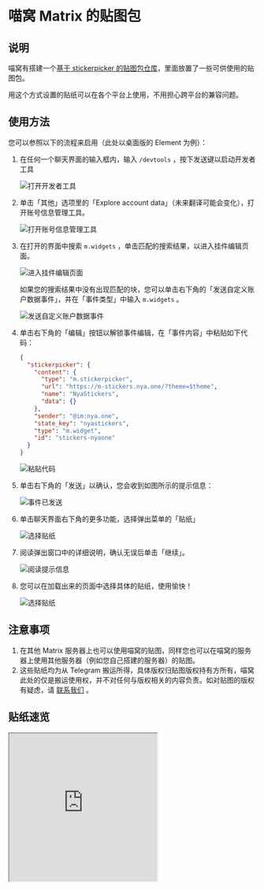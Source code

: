 # 喵窝 Matrix 的贴图包

## 说明

喵窝有搭建一个[基于 stickerpicker 的贴图包仓库](https://github.com/nyaone/stickerpicker)，里面放置了一些可供使用的贴图包。

用这个方式设置的贴纸可以在各个平台上使用，不用担心跨平台的兼容问题。

## 使用方法

您可以参照以下的流程来启用（此处以桌面版的 Element 为例）：

1. 在任何一个聊天界面的输入框内，输入 `/devtools` ，按下发送键以启动开发者工具

    ![打开开发者工具](./assets/open-devtools.png)

2. 单击「其他」选项里的「Explore account data」（未来翻译可能会变化），打开账号信息管理工具。

    ![打开账号信息管理工具](./assets/explore-account-data.png)

3. 在打开的界面中搜索 `m.widgets` ，单击匹配的搜索结果，以进入挂件编辑页面。

    ![进入挂件编辑页面](./assets/filter-m-widgets.png)

    如果您的搜索结果中没有出现匹配的块，您可以单击右下角的「发送自定义账户数据事件」，并在「事件类型」中输入 `m.widgets` 。

    ![发送自定义账户数据事件](./assets/send-custom-account-event.png)

4. 单击右下角的「编辑」按钮以解锁事件编辑，在「事件内容」中粘贴如下代码：

    ``` json
    {
      "stickerpicker": {
        "content": {
          "type": "m.stickerpicker",
          "url": "https://m-stickers.nya.one/?theme=$theme",
          "name": "NyaStickers",
          "data": {}
        },
        "sender": "@im:nya.one",
        "state_key": "nyastickers",
        "type": "m.widget",
        "id": "stickers-nyaone"
      }
    }
    ```

    ![粘贴代码](./assets/paste-stickers-config.png)

5. 单击右下角的「发送」以确认，您会收到如图所示的提示信息：

    ![事件已发送](./assets/event-sent.png)

6. 单击聊天界面右下角的更多功能，选择弹出菜单的「贴纸」

    ![选择贴纸](./assets/stickers-in-menu.png)

7. 阅读弹出窗口中的详细说明，确认无误后单击「继续」。

    ![阅读提示信息](./assets/read-sticker-picker-notice.png)

8. 您可以在加载出来的页面中选择具体的贴纸，使用愉快！

    ![选择贴纸](./assets/select-stickers.png)

## 注意事项

1. 在其他 Matrix 服务器上也可以使用喵窝的贴图，同样您也可以在喵窝的服务器上使用其他服务器（例如您自己搭建的服务器）的贴图。
2. 这些贴纸均为从 Telegram 搬运所得，具体版权归贴图版权持有方所有，喵窝此处的仅是搬运使用权，并不对任何与版权相关的内容负责。如对贴图的版权有疑虑，请 [联系我们](/contact/) 。

## 贴纸速览

<iframe src="https://m-stickers.nya.one" style="width: 300px; height: 300px;"></iframe>
